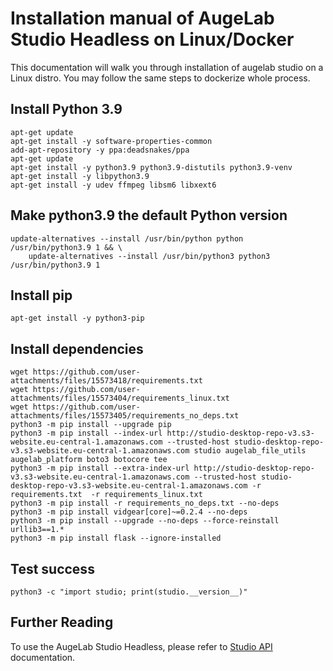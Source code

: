 # Installation manual of AugeLab Studio Headless on Linux/Docker
This documentation will walk you through installation of augelab studio on a Linux distro. You may follow the same steps to dockerize whole process.


## Install Python 3.9
```commandLine
apt-get update
apt-get install -y software-properties-common
add-apt-repository -y ppa:deadsnakes/ppa
apt-get update
apt-get install -y python3.9 python3.9-distutils python3.9-venv
apt-get install -y libpython3.9
apt-get install -y udev ffmpeg libsm6 libxext6
```

## Make python3.9 the default Python version
```
update-alternatives --install /usr/bin/python python /usr/bin/python3.9 1 && \
    update-alternatives --install /usr/bin/python3 python3 /usr/bin/python3.9 1
```

## Install pip

```
apt-get install -y python3-pip
```

[](https://github.com/user-attachments/files/15573418/requirements.txt)
[](https://github.com/user-attachments/files/15573404/requirements_linux.txt)
[](https://github.com/user-attachments/files/15573405/requirements_no_deps.txt)

## Install dependencies
```
wget https://github.com/user-attachments/files/15573418/requirements.txt
wget https://github.com/user-attachments/files/15573404/requirements_linux.txt
wget https://github.com/user-attachments/files/15573405/requirements_no_deps.txt
python3 -m pip install --upgrade pip
python3 -m pip install --index-url http://studio-desktop-repo-v3.s3-website.eu-central-1.amazonaws.com --trusted-host studio-desktop-repo-v3.s3-website.eu-central-1.amazonaws.com studio augelab_file_utils augelab_platform boto3 botocore tee
python3 -m pip install --extra-index-url http://studio-desktop-repo-v3.s3-website.eu-central-1.amazonaws.com --trusted-host studio-desktop-repo-v3.s3-website.eu-central-1.amazonaws.com -r requirements.txt  -r requirements_linux.txt
python3 -m pip install -r requirements_no_deps.txt --no-deps
python3 -m pip install vidgear[core]~=0.2.4 --no-deps
python3 -m pip install --upgrade --no-deps --force-reinstall urllib3==1.*
python3 -m pip install flask --ignore-installed
```

## Test success
```commandLine
python3 -c "import studio; print(studio.__version__)"
```

## Further Reading
To use the AugeLab Studio Headless, please refer to [Studio API](https://github.com/AugelabTech/AugeLab-Studio-Issues/blob/main/StudioAPI.md) documentation.
